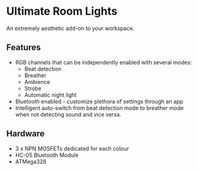 # Ultimate Room Lights

An extremely aesthetic add-on to your workspace.

## Features

* RGB channels that can be independently enabled with several modes:
  - Beat detection
  - Breather
  - Ambience
  - Strobe
  - Automatic night light
* Bluetooth enabled - customize plethora of settings through an app
* Intelligent auto-switch from beat detection mode to breather mode when not detecting sound and vice versa.

## Hardware

* 3 x NPN MOSFETs dedicated for each colour
* HC-05 Bluetooth Module
* ATMega328